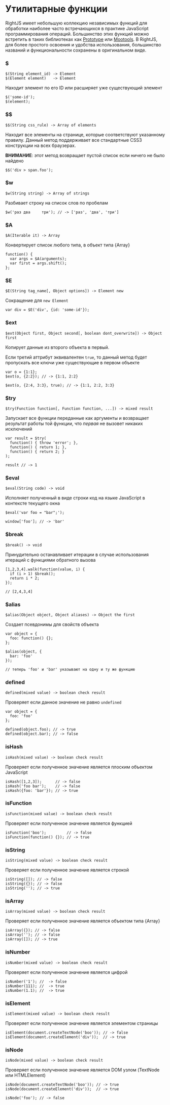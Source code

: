 # Утилитарные функции

RightJS имеет небольшую коллекцию независимых функций для обработки наиболее
часто встречающихся в практике JavaScript программирования операций.
Большинство этих функций можно встретить в таких библиотеках как
[Prototype](http://prototypejs.org) или [Mootools](http://mootools.net).
В RightJS, для более простого освоения и удобства использования,
большинство названий и функциональности сохранены в оригинальном виде.

### $

    $(String element_id) -> Element
    $(Element element)   -> Element

Находит элемент по его ID или расширяет уже существующий элемент

    $('some-id');
    $(element);


### $$

    $$(String css_rule) -> Array of elements

Находит все элементы на странице, которые соответствуют указанному правилу.
Данный метод поддерживает все стандартные CSS3 конструкции на всех браузерах.

__ВНИМАНИЕ__: этот метод возвращает пустой список если ничего не было найдено

    $$('div > span.foo');


### $w

    $w(String string) -> Array of strings

Разбивает строку на список слов по пробелам

    $w('раз два     три'); // -> ['раз', 'два', 'три']


### $A

    $A(Iterable it) -> Array

Конвертирует список любого типа, в объект типа {Array}

    function() {
      var args = $A(arguments);
      var first = args.shift();
    };


### $E

    $E(String tag_name[, Object options]) -> Element new

Сокращение для `new Element`

    var div = $E('div', {id: 'some-id'});


### $ext

    $ext(Object first, Object second[, boolean dont_overwrite]) -> Object first

Копирует данные из второго объекта в первый.

Если третий аттрибут эквивалентен `true`, то данный метод будет пропускать
все ключи уже существующие в первом объекте

    var o = {1:1};
    $ext(o, {2:2}); // -> {1:1, 2:2}

    $ext(o, {2:4, 3:3}, true); // -> {1:1, 2:2, 3:3}


### $try

    $try(Function function[, Function function, ...]) -> mixed result

Запускает все функции переданные как аргументы и возвращает результат
работы той функции, что _первая_ не вызовет никаких исключений

    var result = $try(
      function() { throw 'error'; },
      function() { return 1; },
      function() { return 2; }
    );

    result // -> 1


### $eval

    $eval(String code) -> void

Исполняет полученный в виде строки код на языке JavaScript в контексте
текущего окна

    $eval('var foo = "bar";');

    window['foo']; // -> 'bar'


### $break

    $break() -> void

Принудительно останавливает итерации в случае использования итераций с
функциями обратного вызова

    [1,2,3,4].walk(function(value, i) {
      if (i > 1) $break();
      return i * 2;
    });

    // [2,4,3,4]


### $alias

    $alias(Object object, Object aliases) -> Object the first

Создает псевдонимы для свойств объекта

    var object = {
      foo: function() {};
    };

    $alias(object, {
      bar: 'foo'
    });

    // теперь 'foo' и 'bar' указывают на одну и ту же функцию


### defined

    defined(mixed value) -> boolean check result

Проверяет если данное значение не равно `undefined`

    var object = {
      foo: 'foo'
    };

    defined(object.foo); // -> true
    defined(object.bar); // -> false


### isHash

    isHash(mixed value) -> boolean check result

Проверяет если полученное значение является плоским объектом JavaScript

    isHash([1,2,3]);      // -> false
    isHash('foo bar');    // -> false
    isHash({foo: 'bar'}); // -> true



### isFunction

    isFunction(mixed value) -> boolean check result

Проверяет если полученное значение является функцией

    isFunction('boo');         // -> false
    isFunction(function() {}); // -> true



### isString

    isString(mixed value) -> boolean check result

Проверяет если полученное значение является строкой

    isString([]); // -> false
    isString({}); // -> false
    isString(''); // -> true


### isArray

    isArray(mixed value) -> boolean check result

Проверяет если полученное значение является объектом типа {Array}

    isArray({}); // -> false
    isArray(''); // -> false
    isArray([]); // -> true


### isNumber

    isNumber(mixed value) -> boolean check result

Проверяет если полученное значение является цифрой

    isNumber('1'); //  -> false
    isNumber(111); //  -> true
    isNumber(1.1); //  -> true



### isElement

    isElement(mixed value) -> boolean check result

Проверяет если полученное значение является элементом страницы

    isElement(document.createTextNode('boo')); // -> false
    isElement(document.createElement('div'));  // -> true


### isNode

    isNode(mixed value) -> boolean check result

Проверяет если полученное значение является DOM узлом (TextNode или HTMLElement)

    isNode(document.createTextNode('boo')); // -> true
    isNode(document.createElement('div'));  // -> true

    isNode('foo'); // -> false

